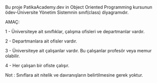 Bu proje PatikaAcademy.dev in Object Oriented Programming kursunun ödev-Üniversite Yönetim Sistemnin sınıf(class) diyagramıdır.

AMAÇ:

1 - Üniversiteye ait sınıflıklar, çalışma ofisleri ve departmanlar vardır.

2 - Departmanlara ait ofisler vardır.

3 - Üniversiteye ait çalışanlar vardır. Bu çalışanlar profesör veya memur olabilir.

4 - Her çalışan bir ofiste çalışır.

Not : Sınıflara ait nitelik ve davranışların belirtilmesine gerek yoktur.



